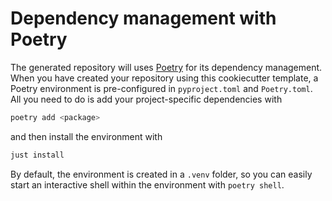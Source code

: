 # Dependency management with Poetry

The generated repository will uses [Poetry](https://python-Poetry.org/)
for its dependency management. When you have created your repository
using this cookiecutter template, a Poetry environment is pre-configured
in `pyproject.toml` and `Poetry.toml`. All you need to do is add your
project-specific dependencies with

```bash
poetry add <package>
```

and then install the environment with

```bash
just install
```

By default, the environment is created in a `.venv` folder, so you can
easily start an interactive shell within the environment with
`poetry shell`.
